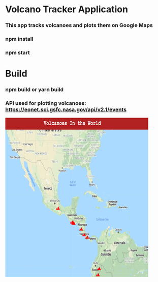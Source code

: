 # Volcano Tracker Application  
### This app tracks volcanoes and plots them on Google Maps  
  
### npm install   
### npm start  
  
# Build  
### npm build or yarn build  
  
### API used for plotting volcanoes: https://eonet.sci.gsfc.nasa.gov/api/v2.1/events  
  
<img src='/src/components/volcano.png' width=450px height=500px title='Volcano' alt='Volcano' />
